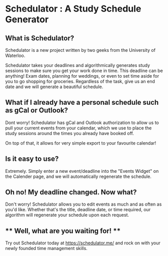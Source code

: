 # Schedulator : A Study Schedule Generator

## What is Schedulator?

Schedulator is a new project written by two geeks from the University of Waterloo.

Schedulator takes your deadlines and algorithmically generates study sessions to make sure you get your work done in time.
This deadline can be anything! Exam dates, planning for weddings, or even to set time aside for you to go shopping for groceries. 
Regardless of the task, give us an end date and we will generate a beautiful schedule.

## What if I already have a personal schedule such as gCal or Outlook?

Dont worry! Schedulator has gCal and Outlook authorization to allow us to pull your current events from your calendar, which we use to place the study sessions around the times you already have booked off. 

On top of that, it allows for very simple export to your favourite calendar!

## Is it easy to use?

Extremely. Simply enter a new event/deadline into the "Events Widget" on the Calender page, and we will automatically regenerate the schedule.

## Oh no! My deadline changed. Now what?

Don't worry! Schedulator allows you to edit events as much and as often as you'd like. Whether that's the title, deadline date, or time required, our algorithm will regenerate your schedule upon each request.

## ** Well, what are you waiting for! **
Try out Schedulator today at https://schedulator.me/ and rock on with your newly founded time management skills.

